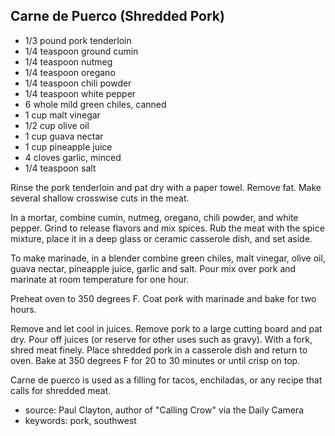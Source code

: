 Carne de Puerco (Shredded Pork)
-------------------------------

- 1/3 pound pork tenderloin
- 1/4 teaspoon ground cumin
- 1/4 teaspoon nutmeg
- 1/4 teaspoon oregano
- 1/4 teaspoon chili powder
- 1/4 teaspoon white pepper
- 6 whole mild green chiles, canned
- 1 cup malt vinegar
- 1/2 cup olive oil
- 1 cup guava nectar
- 1 cup pineapple juice
- 4 cloves garlic, minced
- 1/4 teaspoon salt

Rinse the pork tenderloin and pat dry with a paper towel.  Remove
fat.  Make several shallow crosswise cuts in the meat.

In a mortar, combine cumin, nutmeg, oregano, chili powder, and white
pepper.  Grind to release flavors and mix spices.  Rub the meat with
the spice mixture, place it in a deep glass or ceramic casserole dish,
and set aside.

To make marinade, in a blender combine green chiles, malt vinegar,
olive oil, guava nectar, pineapple juice, garlic and salt.  Pour mix
over pork and marinate at room temperature for one hour.

Preheat oven to 350 degrees F.  Coat pork with marinade and bake for
two hours.

Remove and let cool in juices.  Remove pork to a large cutting board
and pat dry.  Pour off juices (or reserve for other uses such as
gravy).  With a fork, shred meat finely.  Place shredded pork in a
casserole dish and return to oven.  Bake at 350 degrees F for 20 to 30
minutes or until crisp on top.

Carne de puerco is used as a filling for tacos, enchiladas, or any
recipe that calls for shredded meat.

- source: Paul Clayton, author of "Calling Crow" via the Daily Camera
- keywords: pork, southwest
